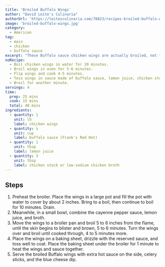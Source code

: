 ```yaml
---
title: 'Broiled Buffalo Wings'
author: "David Leite's Culinaria"
authorUrl: 'https://leitesculinaria.com/78823/recipes-broiled-buffalo-wings.html'
image: 'broiled-buffalo-wings.jpg'
category:
  - American
tag:
  - main
  - chicken
  - buffalo sauce
excerpt: "These Buffalo sauce chicken wings are actually broiled, not fried, to a perfectly crisp finish and don't contain any butter in the sauce."
noRecipe:
  - Boil chicken wings in water for 10 minutes.
  - Broil wings in oven for 5-6 minutes.
  - Flip wings and cook 4-5 minutes.
  - Toss wings in sauce made of buffalo sauce, lemon juice, chicken stock.
  - Broil for another minute.
servings: 4
time:
  prep: 25 mins
  cook: 15 mins
  total: 40 mins
ingredients:
  - quantity: 1
    unit: lb
    label: chicken wings
  - quantity: ¼
    unit: cup
    label: buffalo sauce (Frank's Red Hot)
  - quantity: 1
    unit: tbsp
    label: lemon juice
  - quantity: 3
    unit: tbsp
    label: chicken stock or low-sodium chicken broth
---
```


## Steps

1. Preheat the broiler. Place the wings in a large pot and fill the pot with water to cover by about 2 inches. Bring to a boil, then continue to boil for 10 minutes. Drain.
2. Meanwhile, in a small bowl, combine the cayenne pepper sauce, lemon juice, and broth.
3. Move the wings to a broiler pan and broil 5 to 6 inches from the flame, until the skin begins to blister and brown, 5 to 6 minutes. Turn the wings over and broil until cooked through, 4 to 5 minutes more.
4. Place the wings on a baking sheet, drizzle with the reserved sauce, and toss well to coat. Place the baking sheet under the broiler for 1 minute to heat the wings and sauce together.
5. Serve the broiled Buffalo wings with extra hot sauce on the side, celery sticks, and the blue cheese dip.
